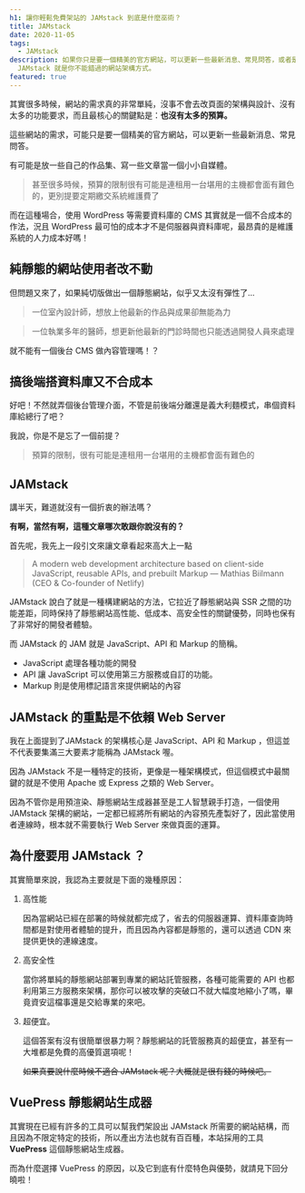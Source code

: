 ```yaml
---
h1: 讓你輕鬆免費架站的 JAMstack 到底是什麼巫術？
title: JAMstack
date: 2020-11-05
tags:
  - JAMstack
description: 如果你只是要一個精美的官方網站，可以更新一些最新消息、常見問答，或者是放一些自己的作品集、寫一些文章當一個小小自媒體，我想
  JAMstack 就是你不能錯過的網站架構方式。
featured: true
---
```

其實很多時候，網站的需求真的非常單純，沒事不會去改頁面的架構與設計、沒有太多的功能要求，而且最核心的關鍵點是：**也沒有太多的預算。**

這些網站的需求，可能只是要一個精美的官方網站，可以更新一些最新消息、常見問答。

有可能是放一些自己的作品集、寫一些文章當一個小小自媒體。

> 甚至很多時候，預算的限制很有可能是連租用一台堪用的主機都會面有難色的，更別提要定期繳交系統維護費了

而在這種場合，使用 WordPress 等需要資料庫的 CMS 其實就是一個不合成本的作法，況且 WordPress 最可怕的成本才不是伺服器與資料庫呢，最昂貴的是維護系統的人力成本好嗎！

## 純靜態的網站使用者改不動

但問題又來了，如果純切版做出一個靜態網站，似乎又太沒有彈性了...

> 一位室內設計師，想放上他最新的作品與成果卻無能為力

> 一位執業多年的醫師，想更新他最新的門診時間也只能透過開發人員來處理

就不能有一個後台 CMS 做內容管理嗎！？


## 搞後端搭資料庫又不合成本

好吧！不然就弄個後台管理介面，不管是前後端分離還是義大利麵模式，串個資料庫給總行了吧？

我說，你是不是忘了一個前提？

> 預算的限制，很有可能是連租用一台堪用的主機都會面有難色的


## JAMstack

講半天，難道就沒有一個折衷的辦法嗎？

**有啊，當然有啊，這種文章哪次敢跟你說沒有的？**

首先呢，我先上一段引文來讓文章看起來高大上一點

> A modern web development architecture based on client-side JavaScript, reusable APIs, and prebuilt Markup
— Mathias Biilmann (CEO & Co-founder of Netlify)

JAMstack 說白了就是一種構建網站的方法，它拉近了靜態網站與 SSR 之間的功能差距，同時保持了靜態網站高性能、低成本、高安全性的關鍵優勢，同時也保有了非常好的開發者體驗。

而 JAMstack 的 JAM 就是 JavaScript、API 和 Markup 的簡稱。

- JavaScript 處理各種功能的開發
- API 讓 JavaScript 可以使用第三方服務或自訂的功能。
- Markup 則是使用標記語言來提供網站的內容


## JAMstack 的重點是不依賴 Web Server

我在上面提到了JAMstack 的架構核心是 JavaScript、API 和 Markup ，但這並不代表要集滿三大要素才能稱為 JAMstack 喔。

因為 JAMstack 不是一種特定的技術，更像是一種架構模式，但這個模式中最關鍵的就是不使用 Apache 或 Express 之類的 Web Server。

因為不管你是用預渲染、靜態網站生成器甚至是工人智慧親手打造，一個使用 JAMstack 架構的網站，一定都已經將所有網站的內容預先產製好了，因此當使用者連線時，根本就不需要執行 Web Server 來做頁面的運算。


## 為什麼要用 JAMstack ？

其實簡單來說，我認為主要就是下面的幾種原因：

1. 高性能

    因為當網站已經在部署的時候就都完成了，省去的伺服器運算、資料庫查詢時間都是對使用者體驗的提升，而且因為內容都是靜態的，還可以透過 CDN 來提供更快的連線速度。

2. 高安全性

    當你將單純的靜態網站部署到專業的網站託管服務，各種可能需要的 API 也都利用第三方服務來架構，那你可以被攻擊的突破口不就大幅度地縮小了嗎，畢竟資安這檔事還是交給專業的來吧。

3. 超便宜。

    這個答案有沒有很簡單很暴力啊？靜態網站的託管服務真的超便宜，甚至有一大堆都是免費的高優質選項呢！

    ~~如果真要說什麼時候不適合 JAMstack 呢？大概就是很有錢的時候吧。~~


## VuePress 靜態網站生成器

其實現在已經有許多的工具可以幫我們架設出 JAMstack 所需要的網站結構，而且因為不限定特定的技術，所以產出方法也就有百百種，本站採用的工具 **VuePress** 這個靜態網站生成器。

而為什麼選擇 VuePress 的原因，以及它到底有什麼特色與優勢，就請見下回分曉啦！